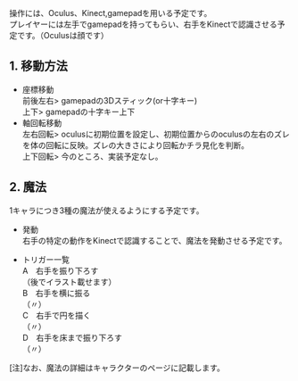 操作には、Oculus、Kinect,gamepadを用いる予定です。  
プレイヤーには左手でgamepadを持ってもらい、右手をKinectで認識させる予定です。（Oculusは顔です）  
## 1. 移動方法
* 座標移動  
前後左右> gamepadの3Dスティック(or十字キー)  
上下> gamepadの十字キー上下
* 軸回転移動  
左右回転> oculusに初期位置を設定し、初期位置からのoculusの左右のズレを体の回転に反映。ズレの大きさにより回転かチラ見化を判断。  
上下回転> 今のところ、実装予定なし。  

## 2. 魔法
1キャラにつき3種の魔法が使えるようにする予定です。  
* 発動  
右手の特定の動作をKinectで認識することで、魔法を発動させる予定です。

* トリガー一覧  
A　右手を振り下ろす  
（後でイラスト載せます）  
B　右手を横に振る  
（〃）  
C　右手で円を描く  
（〃）  
D　右手を床まで振り下ろす  
（〃）  

[注]なお、魔法の詳細はキャラクターのページに記載します。

